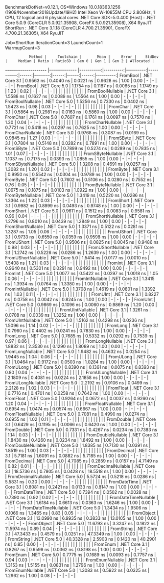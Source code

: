 
BenchmarkDotNet=v0.12.1, OS=Windows 10.0.18363.1256 (1909/November2018Update/19H2)
Intel Xeon W-10855M CPU 2.80GHz, 1 CPU, 12 logical and 6 physical cores
.NET Core SDK=5.0.400
  [Host]   : .NET Core 5.0.9 (CoreCLR 5.0.921.35908, CoreFX 5.0.921.35908), X64 RyuJIT
  ShortRun : .NET Core 3.1.18 (CoreCLR 4.700.21.35901, CoreFX 4.700.21.36305), X64 RyuJIT

Job=ShortRun  IterationCount=3  LaunchCount=1  
WarmupCount=3  

               Method |     Toolchain |       Mean |     Error |    StdDev |     Median | Ratio | RatioSD | Gen 0 | Gen 1 | Gen 2 | Allocated |
--------------------- |-------------- |-----------:|----------:|----------:|-----------:|------:|--------:|------:|------:|------:|----------:|
             FromBool | .NET Core 3.1 |  0.9563 ns | 0.4040 ns | 0.0221 ns |  0.9628 ns |  1.00 |    0.00 |     - |     - |     - |         - |
             FromBool | .NET Core 5.0 |  1.1754 ns | 0.1187 ns | 0.0065 ns |  1.1749 ns |  1.23 |    0.02 |     - |     - |     - |         - |
                      |               |            |           |           |            |       |         |       |       |       |           |
     FromBoolNullable | .NET Core 3.1 |  1.5588 ns | 0.1627 ns | 0.0089 ns |  1.5564 ns |  1.00 |    0.00 |     - |     - |     - |         - |
     FromBoolNullable | .NET Core 5.0 |  1.5256 ns | 0.7330 ns | 0.0402 ns |  1.5423 ns |  0.98 |    0.03 |     - |     - |     - |         - |
                      |               |            |           |           |            |       |         |       |       |       |           |
             FromChar | .NET Core 3.1 |  0.5864 ns | 0.2981 ns | 0.0163 ns |  0.5860 ns |  1.00 |    0.00 |     - |     - |     - |         - |
             FromChar | .NET Core 5.0 |  0.7607 ns | 0.1761 ns | 0.0097 ns |  0.7570 ns |  1.30 |    0.04 |     - |     - |     - |         - |
                      |               |            |           |           |            |       |         |       |       |       |           |
     FromCharNullable | .NET Core 3.1 |  0.7721 ns | 0.5418 ns | 0.0297 ns |  0.7625 ns |  1.00 |    0.00 |     - |     - |     - |         - |
     FromCharNullable | .NET Core 5.0 |  0.9768 ns | 0.3087 ns | 0.0169 ns |  0.9845 ns |  1.27 |    0.03 |     - |     - |     - |         - |
                      |               |            |           |           |            |       |         |       |       |       |           |
            FromSByte | .NET Core 3.1 |  0.7804 ns | 0.5148 ns | 0.0282 ns |  0.7891 ns |  1.00 |    0.00 |     - |     - |     - |         - |
            FromSByte | .NET Core 5.0 |  0.7899 ns | 0.5274 ns | 0.0289 ns |  0.7835 ns |  1.01 |    0.07 |     - |     - |     - |         - |
                      |               |            |           |           |            |       |         |       |       |       |           |
    FromSByteNullable | .NET Core 3.1 |  1.1037 ns | 0.7175 ns | 0.0393 ns |  1.0855 ns |  1.00 |    0.00 |     - |     - |     - |         - |
    FromSByteNullable | .NET Core 5.0 |  1.3208 ns | 0.4691 ns | 0.0257 ns |  1.3082 ns |  1.20 |    0.02 |     - |     - |     - |         - |
                      |               |            |           |           |            |       |         |       |       |       |           |
             FromByte | .NET Core 3.1 |  0.9950 ns | 0.5542 ns | 0.0304 ns |  0.9789 ns |  1.00 |    0.00 |     - |     - |     - |         - |
             FromByte | .NET Core 5.0 |  0.7602 ns | 0.5106 ns | 0.0280 ns |  0.7552 ns |  0.76 |    0.05 |     - |     - |     - |         - |
                      |               |            |           |           |            |       |         |       |       |       |           |
     FromByteNullable | .NET Core 3.1 |  1.0975 ns | 0.1875 ns | 0.0103 ns |  1.0922 ns |  1.00 |    0.00 |     - |     - |     - |         - |
     FromByteNullable | .NET Core 5.0 |  1.3419 ns | 0.5220 ns | 0.0286 ns |  1.3364 ns |  1.22 |    0.03 |     - |     - |     - |         - |
                      |               |            |           |           |            |       |         |       |       |       |           |
            FromShort | .NET Core 3.1 |  0.9982 ns | 0.8999 ns | 0.0493 ns |  0.9748 ns |  1.00 |    0.00 |     - |     - |     - |         - |
            FromShort | .NET Core 5.0 |  0.9611 ns | 0.1512 ns | 0.0083 ns |  0.9581 ns |  0.96 |    0.04 |     - |     - |     - |         - |
                      |               |            |           |           |            |       |         |       |       |       |           |
    FromShortNullable | .NET Core 3.1 |  1.2796 ns | 0.8010 ns | 0.0439 ns |  1.2849 ns |  1.00 |    0.00 |     - |     - |     - |         - |
    FromShortNullable | .NET Core 5.0 |  1.3371 ns | 0.5122 ns | 0.0281 ns |  1.3287 ns |  1.05 |    0.06 |     - |     - |     - |         - |
                      |               |            |           |           |            |       |         |       |       |       |           |
           FromUShort | .NET Core 3.1 |  0.9733 ns | 0.6550 ns | 0.0359 ns |  0.9598 ns |  1.00 |    0.00 |     - |     - |     - |         - |
           FromUShort | .NET Core 5.0 |  0.9506 ns | 0.0825 ns | 0.0045 ns |  0.9486 ns |  0.98 |    0.03 |     - |     - |     - |         - |
                      |               |            |           |           |            |       |         |       |       |       |           |
   FromUShortNullable | .NET Core 3.1 |  1.2742 ns | 0.5226 ns | 0.0286 ns |  1.2639 ns |  1.00 |    0.00 |     - |     - |     - |         - |
   FromUShortNullable | .NET Core 5.0 |  1.5414 ns | 0.0177 ns | 0.0010 ns |  1.5408 ns |  1.21 |    0.03 |     - |     - |     - |         - |
                      |               |            |           |           |            |       |         |       |       |       |           |
              FromInt | .NET Core 3.1 |  0.9640 ns | 0.5301 ns | 0.0291 ns |  0.9492 ns |  1.00 |    0.00 |     - |     - |     - |         - |
              FromInt | .NET Core 5.0 |  1.0077 ns | 0.5422 ns | 0.0297 ns |  1.0018 ns |  1.05 |    0.06 |     - |     - |     - |         - |
                      |               |            |           |           |            |       |         |       |       |       |           |
      FromIntNullable | .NET Core 3.1 |  1.3415 ns | 1.3934 ns | 0.0764 ns |  1.3380 ns |  1.00 |    0.00 |     - |     - |     - |         - |
      FromIntNullable | .NET Core 5.0 |  1.3708 ns | 1.4619 ns | 0.0801 ns |  1.3392 ns |  1.03 |    0.11 |     - |     - |     - |         - |
                      |               |            |           |           |            |       |         |       |       |       |           |
             FromUInt | .NET Core 3.1 |  0.8227 ns | 0.0758 ns | 0.0042 ns |  0.8245 ns |  1.00 |    0.00 |     - |     - |     - |         - |
             FromUInt | .NET Core 5.0 |  0.9869 ns | 0.1096 ns | 0.0060 ns |  0.9869 ns |  1.20 |    0.00 |     - |     - |     - |         - |
                      |               |            |           |           |            |       |         |       |       |       |           |
     FromUIntNullable | .NET Core 3.1 |  1.3261 ns | 0.0708 ns | 0.0039 ns |  1.3252 ns |  1.00 |    0.00 |     - |     - |     - |         - |
     FromUIntNullable | .NET Core 5.0 |  1.5162 ns | 0.4298 ns | 0.0236 ns |  1.5096 ns |  1.14 |    0.02 |     - |     - |     - |         - |
                      |               |            |           |           |            |       |         |       |       |       |           |
             FromLong | .NET Core 3.1 |  0.7960 ns | 0.4402 ns | 0.0241 ns |  0.7830 ns |  1.00 |    0.00 |     - |     - |     - |         - |
             FromLong | .NET Core 5.0 |  0.7685 ns | 0.5332 ns | 0.0292 ns |  0.7539 ns |  0.97 |    0.06 |     - |     - |     - |         - |
                      |               |            |           |           |            |       |         |       |       |       |           |
     FromLongNullable | .NET Core 3.1 |  1.8832 ns | 2.3530 ns | 0.1290 ns |  1.8089 ns |  1.00 |    0.00 |     - |     - |     - |         - |
     FromLongNullable | .NET Core 5.0 |  1.9482 ns | 0.4632 ns | 0.0254 ns |  1.9445 ns |  1.04 |    0.06 |     - |     - |     - |         - |
                      |               |            |           |           |            |       |         |       |       |       |           |
            FromULong | .NET Core 3.1 |  1.0464 ns | 0.9172 ns | 0.0503 ns |  1.0284 ns |  1.00 |    0.00 |     - |     - |     - |         - |
            FromULong | .NET Core 5.0 |  0.8390 ns | 0.1361 ns | 0.0075 ns |  0.8393 ns |  0.80 |    0.04 |     - |     - |     - |         - |
                      |               |            |           |           |            |       |         |       |       |       |           |
    FromULongNullable | .NET Core 3.1 |  2.1809 ns | 0.4081 ns | 0.0224 ns |  2.1858 ns |  1.00 |    0.00 |     - |     - |     - |         - |
    FromULongNullable | .NET Core 5.0 |  2.2192 ns | 0.9106 ns | 0.0499 ns |  2.2128 ns |  1.02 |    0.03 |     - |     - |     - |         - |
                      |               |            |           |           |            |       |         |       |       |       |           |
            FromFloat | .NET Core 3.1 |  0.7716 ns | 0.4701 ns | 0.0258 ns |  0.7642 ns |  1.00 |    0.00 |     - |     - |     - |         - |
            FromFloat | .NET Core 5.0 |  0.9264 ns | 0.0672 ns | 0.0037 ns |  0.9260 ns |  1.20 |    0.04 |     - |     - |     - |         - |
                      |               |            |           |           |            |       |         |       |       |       |           |
    FromFloatNullable | .NET Core 3.1 |  0.6954 ns | 1.0474 ns | 0.0574 ns |  0.6667 ns |  1.00 |    0.00 |     - |     - |     - |         - |
    FromFloatNullable | .NET Core 5.0 |  0.7081 ns | 0.4990 ns | 0.0274 ns |  0.6955 ns |  1.02 |    0.11 |     - |     - |     - |         - |
                      |               |            |           |           |            |       |         |       |       |       |           |
           FromDouble | .NET Core 3.1 |  0.6429 ns | 0.1195 ns | 0.0066 ns |  0.6420 ns |  1.00 |    0.00 |     - |     - |     - |         - |
           FromDouble | .NET Core 5.0 |  0.7331 ns | 0.4267 ns | 0.0234 ns |  0.7383 ns |  1.14 |    0.03 |     - |     - |     - |         - |
                      |               |            |           |           |            |       |         |       |       |       |           |
   FromDoubleNullable | .NET Core 3.1 |  1.8430 ns | 0.4260 ns | 0.0234 ns |  1.8492 ns |  1.00 |    0.00 |     - |     - |     - |         - |
   FromDoubleNullable | .NET Core 5.0 |  1.8385 ns | 0.7130 ns | 0.0391 ns |  1.8519 ns |  1.00 |    0.03 |     - |     - |     - |         - |
                      |               |            |           |           |            |       |         |       |       |       |           |
          FromDecimal | .NET Core 3.1 |  5.7181 ns | 1.6091 ns | 0.0882 ns |  5.7185 ns |  1.00 |    0.00 |     - |     - |     - |         - |
          FromDecimal | .NET Core 5.0 |  4.7085 ns | 0.2859 ns | 0.0157 ns |  4.7149 ns |  0.82 |    0.01 |     - |     - |     - |         - |
                      |               |            |           |           |            |       |         |       |       |       |           |
  FromDecimalNullable | .NET Core 3.1 | 18.5736 ns | 0.7805 ns | 0.0428 ns | 18.5518 ns |  1.00 |    0.00 |     - |     - |     - |         - |
  FromDecimalNullable | .NET Core 5.0 |  5.5724 ns | 0.5218 ns | 0.0286 ns |  5.5831 ns |  0.30 |    0.00 |     - |     - |     - |         - |
                      |               |            |           |           |            |       |         |       |       |       |           |
         FromDateTime | .NET Core 3.1 |  0.8081 ns | 0.2421 ns | 0.0133 ns |  0.8147 ns |  1.00 |    0.00 |     - |     - |     - |         - |
         FromDateTime | .NET Core 5.0 |  0.7394 ns | 0.0502 ns | 0.0028 ns |  0.7390 ns |  0.92 |    0.02 |     - |     - |     - |         - |
                      |               |            |           |           |            |       |         |       |       |       |           |
 FromDateTimeNullable | .NET Core 3.1 |  1.6184 ns | 0.6613 ns | 0.0363 ns |  1.6246 ns |  1.00 |    0.00 |     - |     - |     - |         - |
 FromDateTimeNullable | .NET Core 5.0 |  1.3434 ns | 1.9506 ns | 0.1069 ns |  1.3465 ns |  0.83 |    0.05 |     - |     - |     - |         - |
                      |               |            |           |           |            |       |         |       |       |       |           |
           FromObject | .NET Core 3.1 | 13.0990 ns | 6.9935 ns | 0.3833 ns | 13.0105 ns |  1.00 |    0.00 |     - |     - |     - |         - |
           FromObject | .NET Core 5.0 | 11.6793 ns | 3.3247 ns | 0.1822 ns | 11.5974 ns |  0.89 |    0.04 |     - |     - |     - |         - |
                      |               |            |           |           |            |       |         |       |       |       |           |
           FromString | .NET Core 3.1 | 47.3433 ns | 0.4579 ns | 0.0251 ns | 47.3349 ns |  1.00 |    0.00 |     - |     - |     - |         - |
           FromString | .NET Core 5.0 | 40.3328 ns | 2.5903 ns | 0.1420 ns | 40.2901 ns |  0.85 |    0.00 |     - |     - |     - |         - |
                      |               |            |           |           |            |       |         |       |       |       |           |
             FromEnum | .NET Core 3.1 |  0.8267 ns | 0.6599 ns | 0.0362 ns |  0.8198 ns |  1.00 |    0.00 |     - |     - |     - |         - |
             FromEnum | .NET Core 5.0 |  0.7775 ns | 0.1689 ns | 0.0093 ns |  0.7757 ns |  0.94 |    0.03 |     - |     - |     - |         - |
                      |               |            |           |           |            |       |         |       |       |       |           |
     FromEnumNullable | .NET Core 3.1 |  1.3153 ns | 1.5155 ns | 0.0831 ns |  1.2796 ns |  1.00 |    0.00 |     - |     - |     - |         - |
     FromEnumNullable | .NET Core 5.0 |  1.3083 ns | 0.5922 ns | 0.0325 ns |  1.2962 ns |  1.00 |    0.08 |     - |     - |     - |         - |
